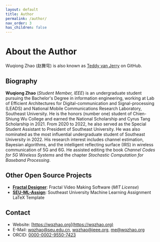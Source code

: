 ```yaml
---
layout: default
title: Author
permalink: /author/
nav_order: 3
has_children: false
---
```


# About the Author

Wuqiong Zhao (赵舞穹) is
also known as [Teddy van Jerry](https://github.com/Teddy-van-Jerry) on GitHub.

## Biography

**Wuqiong Zhao** (*Student Member, IEEE*)
is an undergraduate student pursuing the Bachelor's Degree in information engineering, working at Lab of Efficient Architectures for Digital-communication and Signal-processing (LEADS) and National Mobile Communications Research Laboratory, Southeast University.
He is the honors (number one) student of Chien-Shiung Wu College
and earned the National Scholarship and Cyrus Tang Scholarship in 2021.
From 2020 to 2022, he also served as the Special Student Assistant to President of Southeast University.
He was also nominated as the most influential undergraduate student of Southeast University in 2022.
His research interest includes channel estimation, Bayesian algorithms, and the intelligent reflecting surface (IRS) in wireless communication of 5G and 6G.
He assisted editing the book *Channel Codes for 5G Wireless Systems* and the chapter *Stochastic Computation for Baseband Processing*.

## Other Open Source Projects
- [**Fractal Designer**](https://github.com/Teddy-van-Jerry/Fractal_Designer): Fractal Video Making Software (*MIT License*)
- [**SEU-ML-Assign**](https://ctan.org/pkg/seu-ml-assign): Southeast University Machine Learning Assignment LaTeX Template

## Contact
- Website: [https://wqzhao.org](https://wqzhao.org)
- E-Mail: wqzhao@seu.edu.cn, wqzhao@ieee.org, me@wqzhao.org
- ORCID: [0000-0002-9550-7423](https://orcid.org/0000-0002-9550-7423)
